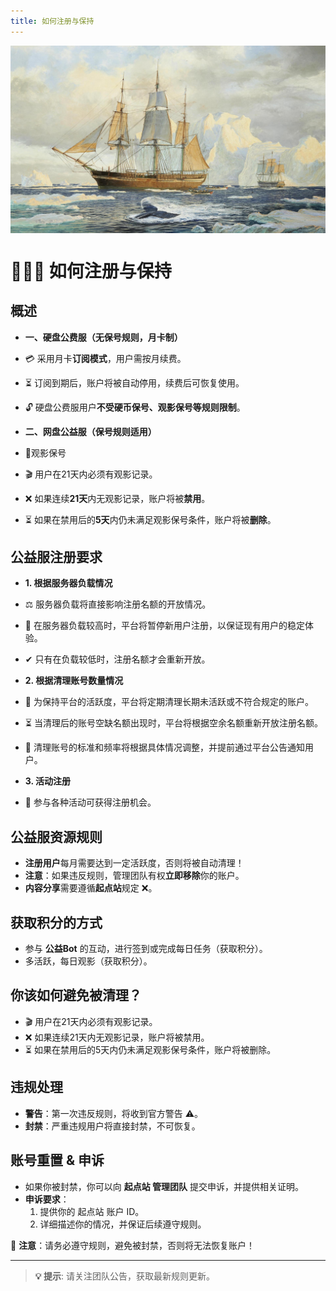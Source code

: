 ```yaml
---
title: 如何注册与保持
---
```

<div style="width: 100%; height: 300px; overflow: hidden; margin-bottom: 20px;">
    <img src="/assets/3.jpg" alt="头部图片" style="width: 100%; height: auto; object-fit: cover;">
</div>

# 🧑‍🤝‍🧑 如何注册与保持

## 概述

- **一、硬盘公费服（无保号规则，月卡制）**

- 💳 采用月卡**订阅模式**，用户需按月续费。
- ⏳ 订阅到期后，账户将被自动停用，续费后可恢复使用。
- 🔓 硬盘公费服用户**不受硬币保号、观影保号等规则限制**。

- **二、网盘公益服（保号规则适用）**

- 🚨观影保号
- 🎬 用户在21天内必须有观影记录。
- ❌ 如果连续**21天**内无观影记录，账户将被**禁用**。
- ⏳ 如果在禁用后的**5天**内仍未满足观影保号条件，账户将被**删除**。

## 公益服注册要求

- **1. 根据服务器负载情况** 
- ⚖ 服务器负载将直接影响注册名额的开放情况。
- 🛑 在服务器负载较高时，平台将暂停新用户注册，以保证现有用户的稳定体验。
- ✔ 只有在负载较低时，注册名额才会重新开放。

- **2. 根据清理账号数量情况**
- 🧹 为保持平台的活跃度，平台将定期清理长期未活跃或不符合规定的账户。
- ⏳ 当清理后的账号空缺名额出现时，平台将根据空余名额重新开放注册名额。
- 📣 清理账号的标准和频率将根据具体情况调整，并提前通过平台公告通知用户。

- **3. 活动注册**
- 🎁 参与各种活动可获得注册机会。


## 公益服资源规则
- **注册用户**每月需要达到一定活跃度，否则将被自动清理！
- **注意**：如果违反规则，管理团队有权**立即移除**你的账户。
- **内容分享**需要遵循**起点站**规定 ❌。

## 获取积分的方式
- 参与 **公益Bot** 的互动，进行签到或完成每日任务（获取积分）。
- 多活跃，每日观影（获取积分）。

## 你该如何避免被清理？
- 🎬 用户在21天内必须有观影记录。
- ❌ 如果连续21天内无观影记录，账户将被禁用。
- ⏳ 如果在禁用后的5天内仍未满足观影保号条件，账户将被删除。

## 违规处理
- **警告**：第一次违反规则，将收到官方警告 ⚠️。
- **封禁**：严重违规用户将直接封禁，不可恢复。

## 账号重置 & 申诉
- 如果你被封禁，你可以向 **起点站 管理团队** 提交申诉，并提供相关证明。
- **申诉要求**：
  1. 提供你的 起点站 账户 ID。
  2. 详细描述你的情况，并保证后续遵守规则。

🚨 **注意**：请务必遵守规则，避免被封禁，否则将无法恢复账户！

---
> **💡 提示**: 请关注团队公告，获取最新规则更新。
